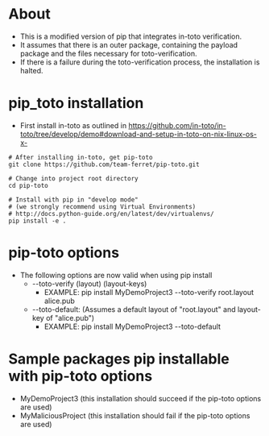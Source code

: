 About
=====
* This is a modified version of pip that integrates in-toto verification.
* It assumes that there is an outer package, containing the payload package and the files necessary for toto-verification. 
* If there is a failure during the toto-verification process, the installation is halted.

pip_toto installation
=====================
* First install in-toto as outlined in https://github.com/in-toto/in-toto/tree/develop/demo#download-and-setup-in-toto-on-nix-linux-os-x-  


```shell
# After installing in-toto, get pip-toto
git clone https://github.com/team-ferret/pip-toto.git

# Change into project root directory
cd pip-toto

# Install with pip in "develop mode"
# (we strongly recommend using Virtual Environments)
# http://docs.python-guide.org/en/latest/dev/virtualenvs/
pip install -e .

```

pip-toto options
===================
* The following options are now valid when using pip install
	* --toto-verify (layout) (layout-keys) 
		* EXAMPLE: pip install MyDemoProject3 --toto-verify root.layout alice.pub
	* --toto-default: (Assumes a default layout of "root.layout" and layout-key of "alice.pub")
		* EXAMPLE: pip install MyDemoProject3 --toto-default


Sample packages pip installable with pip-toto options
========================================================
* MyDemoProject3 (this installation should succeed if the pip-toto options are used)
* MyMaliciousProject (this installation should fail if the pip-toto options are used)
